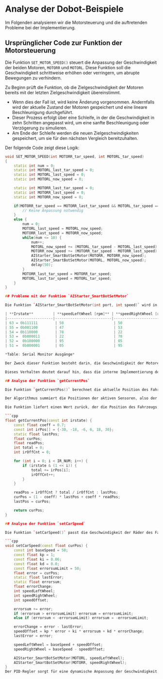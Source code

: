 # Analyse der Dobot-Beispiele

Im Folgenden analysieren wir die Motorsteuerung und die auftretenden Probleme bei der Implementierung.

## Ursprünglicher Code zur Funktion der Motorsteuerung

Die Funktion `SET_MOTOR_SPEED()` steuert die Anpassung der Geschwindigkeit der beiden Motoren, `MOTORR` und `MOTORL`. Diese Funktion soll die Geschwindigkeit schrittweise erhöhen oder verringern, um abrupte Bewegungen zu verhindern.

Zu Beginn prüft die Funktion, ob die Zielgeschwindigkeit der Motoren bereits mit der letzten Zielgeschwindigkeit übereinstimmt.

- Wenn dies der Fall ist, wird keine Änderung vorgenommen. Andernfalls wird der aktuelle Zustand der Motoren gespeichert und eine lineare Beschleunigung durchgeführt.
- Dieser Prozess erfolgt über eine Schleife, in der die Geschwindigkeit in zehn Schritten angepasst wird, um eine sanfte Beschleunigung oder Verzögerung zu simulieren.
- Am Ende der Schleife werden die neuen Zielgeschwindigkeiten gespeichert, um sie für den nächsten Vergleich bereitzuhalten.

Der folgende Code zeigt diese Logik:

```cpp
void SET_MOTOR_SPEED(int MOTORR_tar_speed, int MOTORL_tar_speed)
{
    static int num = 0;
    static int MOTORL_last_tar_speed = 0;
    static int MOTORL_last_speed = 0;
    static int MOTORL_now_speed = 0;

    static int MOTORR_last_tar_speed = 0;
    static int MOTORR_last_speed = 0;
    static int MOTORR_now_speed = 0;

    if(MOTORR_tar_speed == MOTORR_last_tar_speed && MOTORL_tar_speed == MOTORL_last_tar_speed) {
        // Keine Anpassung notwendig
    }
    else {
        num = 0;
        MOTORL_last_speed = MOTORL_now_speed;
        MOTORR_last_speed = MOTORR_now_speed;
        while(num <= 10) {
            num++;
            MOTORL_now_speed += (MOTORL_tar_speed - MOTORL_last_speed) / 10;
            MOTORR_now_speed += (MOTORR_tar_speed - MOTORR_last_speed) / 10;
            AIStarter_SmartBotSetMotor(MOTORR, MOTORR_now_speed);
            AIStarter_SmartBotSetMotor(MOTORL, MOTORL_now_speed);
            delay(50);
        }
        MOTORR_last_tar_speed = MOTORR_tar_speed;
        MOTORL_last_tar_speed = MOTORL_tar_speed;
    }
}

## Probleme mit der Funktion `AIStarter_SmartBotSetMotor`

Die Funktion `AIStarter_SmartBotSetMotor(int port, int speed)` wird in den Beispielcodes von Dobot, wie `LineControl`, `ObstacleAvoid` und `ColorRecognition`, verwendet. Der serielle Monitor zeigte zwar die korrekten Werte für die Sensoren und die berechneten Geschwindigkeiten der Räder an, dennoch bewegte sich das Fahrzeug nicht wie vorgesehen.

| **Irstate**         | **speedLeftWheel [rpm]** | **speedRightWheel [rpm]** |
|---------------------|--------------------------|---------------------------|
| 63 = 0b111111        | 50                       | 50                        |
| 55 = 0b001100        | 47                       | 53                        |
| 54 = 0b110000        | 78                       | 22                        |
| 53 =  0b000011       | 22                       | 78                        |
| 52 =  0b100000       | 95                       | 05                        |
| 51 =  0b000001       | 05                       | 95                        |

*Table: Serial Monitor Ausgänge*

Der Zweck dieser Funktion besteht darin, die Geschwindigkeit der Motoren individuell anzupassen. Dabei sollte es möglich sein, unterschiedliche Geschwindigkeiten für `MOTORR` und `MOTORL` festzulegen, um eine präzise Steuerung des Roboters zu ermöglichen. In der Praxis zeigte sich jedoch, dass die Fahrzeuge immer mit einer konstanten Geschwindigkeit fuhren, unabhängig von den übergebenen Werten.

Dieses Verhalten deutet darauf hin, dass die interne Implementierung der Funktion entweder fehlerhaft ist oder dass die Motorsteuerung des AI-Starters nicht korrekt mit den übergebenen Geschwindigkeiten arbeitet. Da dies in mehreren Beispielcodes vorkam, haben wir alternative Ansätze zur Geschwindigkeitssteuerung entwickelt, um dieses Problem zu umgehen.

## Analyse der Funktion `getCurrentPos`

Die Funktion `getCurrentPos()` berechnet die aktuelle Position des Fahrzeugs relativ zur Linie, indem sie die Daten der sechs Infrarotsensoren (IR-Sensoren) auswertet.

Der Algorithmus summiert die Positionen der aktiven Sensoren, also der Sensoren, die eine Linie detektieren, und berechnet daraus die Abweichung des Fahrzeugs von der Mittellinie. Ein wichtiger Aspekt der Funktion ist die Verwendung eines Filters, um abrupte Änderungen zu vermeiden. Wenn kein Sensor eine Linie erkennt, wird die letzte bekannte Position des Fahrzeugs beibehalten, um ein plötzliches Abdriften zu verhindern. Dieser gleitende Durchschnitt sollte dazu beitragen, eine gleichmäßige Bewegung zu gewährleisten.

Die Funktion liefert einen Wert zurück, der die Position des Fahrzeugs relativ zur Linie darstellt und von der Steuerlogik verwendet wird, um die Richtung und Geschwindigkeit anzupassen.

```cpp
float getCurrentPos(const int irstate) {
    const float coeff = 0.7; 
    const int irPos[] = {-30, -18, -6, 6, 18, 30}; 
    static float lastPos;
    float curPos;
    float readPos;
    int total = 0;
    int irOffCnt = 0;

    for (int i = 0; i < IR_NUM; i++) {
        if (irstate & (1 << i)) {
            total += irPos[i]; 
            irOffCnt++;
        }
    }

    readPos = irOffCnt ? total / irOffCnt : lastPos;
    curPos = (1 - coeff) * lastPos + coeff * readPos;
    lastPos = curPos;

    return curPos;
}

## Analyse der Funktion `setCarSpeed`

Die Funktion `setCarSpeed()` passt die Geschwindigkeit der Räder des Fahrzeugs auf Basis der Abweichung von der Linie an. Diese Anpassung erfolgt mithilfe eines PID-Reglers, der für eine präzise Steuerung sorgt. Der Regler berechnet einen Korrekturwert, der die Geschwindigkeiten der Räder so beeinflusst, dass das Fahrzeug der Linie stabil folgen kann. Der PID-Regler trägt dazu bei, dass der Roboter sowohl kleine als auch größere Abweichungen effektiv ausgleicht und die Bewegung gleichmäßig bleibt.

```cpp
void setCarSpeed(const float curPos) {
    const int baseSpeed = 50; 
    const float kp = 1; 
    const float ki = 0.06; 
    const float kd = 0.0;
    const float errorsumLimit = 50;
    float error = curPos;
    static float lastError;
    static float errorsum;
    float errorChange;
    int speedLeftWheel;
    int speedRightWheel;
    int speedOffset;

    errorsum += error; 
    if (errorsum > errorsumLimit) errorsum = errorsumLimit;
    else if (errorsum < -errorsumLimit) errorsum = -errorsumLimit;

    errorChange = error - lastError;
    speedOffset = kp * error + ki * errorsum + kd * errorChange;
    lastError = error;

    speedLeftWheel = baseSpeed + speedOffset;
    speedRightWheel = baseSpeed - speedOffset;

    AIStarter_SmartBotSetMotor(MOTORL, speedLeftWheel);
    AIStarter_SmartBotSetMotor(MOTORR, speedRightWheel);
}
Der PID-Regler sorgt für eine dynamische Anpassung der Geschwindigkeit, indem er den Fehler, die Fehlerhistorie (integraler Anteil) und die Änderungsrate des Fehlers (differentieller Anteil) berücksichtigt.
